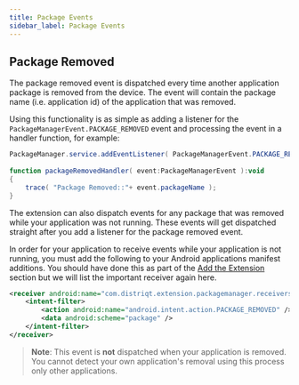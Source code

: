 ```yaml
---
title: Package Events
sidebar_label: Package Events
---
```


## Package Removed

The package removed event is dispatched every time another application package is removed from the device. The event will contain the package name (i.e. application id) of the application that was removed.

Using this functionality is as simple as adding a listener for the `PackageManagerEvent.PACKAGE_REMOVED` event and processing the event in a handler function, for example:

```actionscript
PackageManager.service.addEventListener( PackageManagerEvent.PACKAGE_REMOVED, packageRemovedHandler );
		
function packageRemovedHandler( event:PackageManagerEvent ):void
{
	trace( "Package Removed::"+ event.packageName );
}
```

The extension can also dispatch events for any package that was removed while your application was not running. These events will get dispatched straight after you add a listener for the package removed event.

In order for your application to receive events while your application is not running, you must add the following to your Android applications manifest additions. You should have done this as part of the [Add the Extension](add-the-extension) section but we will list the important receiver again here.

```xml
<receiver android:name="com.distriqt.extension.packagemanager.receivers.PackageManagerReceiver" android:enabled="true" android:exported="true" >
    <intent-filter>
        <action android:name="android.intent.action.PACKAGE_REMOVED" />
        <data android:scheme="package" />
    </intent-filter>
</receiver>
``` 


>
> **Note**: This event is **not** dispatched when your application is removed. You cannot detect your own application's removal using this process only other applications.
>

